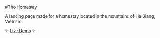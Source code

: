 #Tho Homestay

A landing page made for a homestay located in the mountains of Ha Giang, Vietnam.

 :sparkles: [Live Demo](https://bmbaron.github.io/thohomestay/)  :sparkles:
